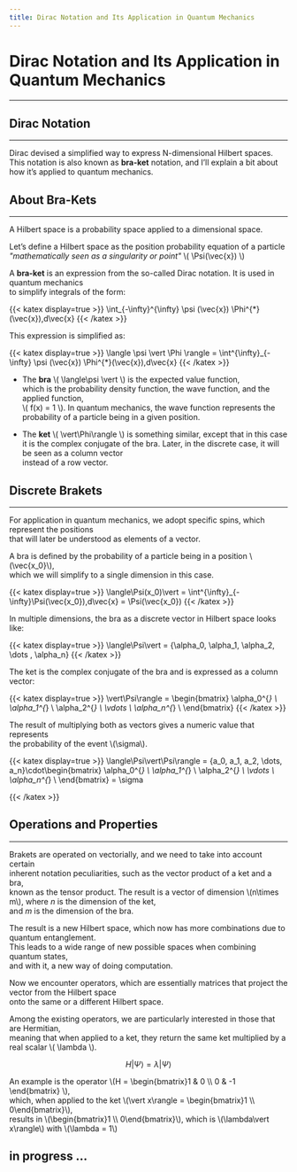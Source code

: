 ```yaml
---
title: Dirac Notation and Its Application in Quantum Mechanics
---
```


# Dirac Notation and Its Application in Quantum Mechanics
---

## Dirac Notation
---
Dirac devised a simplified way to express N-dimensional Hilbert spaces.  
This notation is also known as **bra-ket** notation, and I’ll explain a bit about how it’s applied to quantum mechanics.

## About Bra-Kets
---
A Hilbert space is a probability space applied to a dimensional space.

Let’s define a Hilbert space as the position probability equation of a particle  
*"mathematically seen as a singularity or point"* \\( \Psi(\vec{x}) \\)

A **bra-ket** is an expression from the so-called Dirac notation. It is used in quantum mechanics  
to simplify integrals of the form:

{{< katex display=true >}}
\int_{-\infty}^{\infty} \psi (\vec{x}) \Phi^{*}(\vec{x})\,d\vec{x}
{{< /katex >}}

This expression is simplified as:

{{< katex display=true >}}
\langle \psi \vert \Phi \rangle = \int^{\infty}_{-\infty} \psi (\vec{x}) \Phi^{*}(\vec{x})\,d\vec{x}
{{< /katex >}}

- The **bra** \\( \langle\psi \vert \\) is the expected value function,  
which is the probability density function, the wave function, and the applied function,  
\\( f(x) = 1 \\). In quantum mechanics, the wave function represents the probability of a particle being in a given position.

- The **ket** \\( \vert\Phi\rangle \\) is something similar, except that in this case  
it is the complex conjugate of the bra. Later, in the discrete case, it will be seen as a column vector  
instead of a row vector.

## Discrete Brakets
---
For application in quantum mechanics, we adopt specific spins, which represent the positions  
that will later be understood as elements of a vector.

A bra is defined by the probability of a particle being in a position \\(\vec{x_0}\\),  
which we will simplify to a single dimension in this case.

{{< katex display=true >}}
\langle\Psi(x_0)\vert = \int^{\infty}_{-\infty}\Psi(\vec{x_0})\,d\vec{x} = \Psi(\vec{x_0})
{{< /katex >}}

In multiple dimensions, the bra as a discrete vector in Hilbert space looks like:

{{< katex display=true >}}
\langle\Psi\vert = \{\alpha_0, \alpha_1, \alpha_2, \dots , \alpha_n\}
{{< /katex >}}

The ket is the complex conjugate of the bra and is expressed as a column vector:

{{< katex display=true >}}
\vert\Psi\rangle = \begin{bmatrix}
\alpha_0^{*} \\
\alpha_1^{*} \\
\alpha_2^{*} \\
\vdots \\
\alpha_n^{*} \\
\end{bmatrix}
{{< /katex >}}

The result of multiplying both as vectors gives a numeric value that represents  
the probability of the event \\(\sigma\\).

{{< katex display=true >}}
\langle\Psi\vert\Psi\rangle = \{a_0, a_1, a_2, \dots, a_n\}\cdot\begin{bmatrix}
\alpha_0^{*} \\
\alpha_1^{*} \\
\alpha_2^{*} \\
\vdots \\
\alpha_n^{*} \\
\end{bmatrix} = \sigma

{{< /katex >}}

## Operations and Properties
---
Brakets are operated on vectorially, and we need to take into account certain  
inherent notation peculiarities, such as the vector product of a ket and a bra,  
known as the tensor product. The result is a vector of dimension \\(n\times m\\), where *n* is the dimension of the ket,  
and *m* is the dimension of the bra.

The result is a new Hilbert space, which now has more combinations due to quantum entanglement.  
This leads to a wide range of new possible spaces when combining quantum states,  
and with it, a new way of doing computation.

Now we encounter operators, which are essentially matrices that project the vector from the Hilbert space  
onto the same or a different Hilbert space.

Among the existing operators, we are particularly interested in those that are Hermitian,  
meaning that when applied to a ket, they return the same ket multiplied by a real scalar \\( \lambda \\).

$$
H\vert\Psi\rangle = \lambda\vert\Psi\rangle
$$

An example is the operator \\(H = \begin{bmatrix}1 & 0 \\\ 0 & -1 \end{bmatrix} \\),  
which, when applied to the ket \\(\vert x\rangle = \begin{bmatrix}1 \\\ 0\end{bmatrix}\\),  
results in \\(\begin{bmatrix}1 \\\ 0\end{bmatrix}\\), which is \\(\lambda\vert x\rangle\\) with \\(\lambda = 1\\)

## in progress ...
